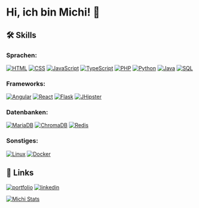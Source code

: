 # Hi, ich bin Michi! 👋


## 🛠 Skills
### Sprachen:
[![HTML](https://img.shields.io/badge/HTML-E34F26?style=for-the-badge&logo=html5&logoColor=white)](https://www.w3schools.com/html/)
[![CSS](https://img.shields.io/badge/CSS-1572B6?style=for-the-badge&logo=css3&logoColor=white)](https://www.w3schools.com/html/)
[![JavaScript](https://img.shields.io/badge/JavaScript-F7DF1E?style=for-the-badge&logo=javascript&logoColor=black)](https://www.w3schools.com/html/)
[![TypeScript](https://img.shields.io/badge/TypeScript-3178C6?style=for-the-badge&logo=typescript&logoColor=white)](https://www.typescriptlang.org)
[![PHP](https://img.shields.io/badge/PHP-777BB4?style=for-the-badge&logo=php&logoColor=white)](https://www.php.net)
[![Python](https://img.shields.io/badge/Python-3776AB?style=for-the-badge&logo=python&logoColor=white)](https://www.python.org)
[![Java](https://img.shields.io/badge/Java-007396?style=for-the-badge&logo=java&logoColor=white)](https://www.java.com/de/)
[![SQL](https://img.shields.io/badge/SQL-000000?style=for-the-badge&logo=database&logoColor=white)](https://de.wikipedia.org/wiki/SQL)

### Frameworks:
[![Angular](https://img.shields.io/badge/Angular-DD0031?style=for-the-badge&logo=angular&logoColor=white)](https://angular.io)
[![React](https://img.shields.io/badge/React-20232A?style=for-the-badge&logo=react&logoColor=61DAFB)](https://react.dev)
[![Flask](https://img.shields.io/badge/Flask-000000?style=for-the-badge&logo=flask&logoColor=white)](https://flask.palletsprojects.com/en/3.0.x/)
[![JHipster](https://img.shields.io/badge/JHipster-59666C?style=for-the-badge&logo=jhipster&logoColor=white)](https://www.jhipster.tech)

### Datenbanken:
[![MariaDB](https://img.shields.io/badge/MariaDB-003545?style=for-the-badge&logo=mariadb&logoColor=white)](https://mariadb.org)
[![ChromaDB](https://img.shields.io/badge/ChromaDB-00C7B7?style=for-the-badge&logo=chroma&logoColor=white)](https://www.trychroma.com)
[![Redis](https://img.shields.io/badge/Redis-DC382D?style=for-the-badge&logo=redis&logoColor=white)](https://redis.io)

### Sonstiges:
[![Linux](https://img.shields.io/badge/Linux-FCC624?style=for-the-badge&logo=linux&logoColor=black)](https://ubuntu.com)
[![Docker](https://img.shields.io/badge/Docker-2496ED?style=for-the-badge&logo=docker&logoColor=white)](https://www.docker.com)


## 🔗 Links
[![portfolio](https://img.shields.io/badge/my_portfolio-000?style=for-the-badge&logo=ko-fi&logoColor=white)](https://www.michael-selbertinger.de)
[![linkedin](https://img.shields.io/badge/linkedin-0A66C2?style=for-the-badge&logo=linkedin&logoColor=white)](https://www.linkedin.com/in/michael-selbertinger-259b05288)



[![Michi Stats](https://github-readme-stats.vercel.app/api?username=namedmichi&show_icons=true&count_private=y&hide_border=true&theme=github_dark)](https://github.com/namedmichi?tab=repositories)
